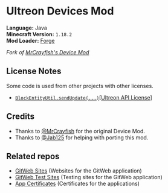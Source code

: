 # Ultreon Devices Mod
**Language:** Java  
**Minecraft Version:** `1.18.2`  
**Mod Loader:** [Forge](https://files.minecraftforge.net/)

*Fork of [MrCrayfish's Device Mod](https://github.com/MrCrayfish/MrCrayfishDeviceMod)*

## License Notes

Some code is used from other projects with other licenses.

* [`BlockEntityUtil.sendUpdate(...)`](src/main/java/com/ultreon/devices/util/BlockEntityUtil.java)[[Ultreon API License]](licenses/ultreon-api-1.0.txt)

## Credits
 * Thanks to [@MrCrayfish](https://github.com/MrCrayfish) for the original Device Mod.
 * Thanks to [@Jab125](https://github.com/Jab125) for helping with porting this mod.

## Related repos
 * [GitWeb Sites](https://github.com/Ultreon/gitweb-sites) (Websites for the GitWeb application)
 * [GitWeb Test Sites](https://github.com/Jab125/gitweb-sites) (Testing sites for the GitWeb application)
 * [App Certificates](https://github.com/Ultreon/device-mod-certificates) (Certificates for the applications)

